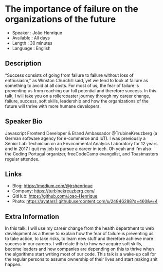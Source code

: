 The importance of failure on the organizations of the future
=================================================

* Speaker   : João Henrique
* Available : All days
* Length    : 30 minutes
* Language  : English

Description
-----------

“Success consists of going from failure to failure without loss of enthusiasm,” as Winston Churchill said, yet we tend to look at failure as something to avoid at all costs. For most of us, the fear of failure is preventing us from reaching our full potential and therefore success. In this talk, I will take you on a rollercoaster journey through my career change, failure, success, soft skills, leadership and how the organizations of the future will thrive with more humane developers.

Speaker Bio
-----------

Javascript Frontend Developer & Brand Ambassador @TrubineKreuzberg (a German software agency for e-commerce and IoT). I was previously a Senior Lab Technician on an Environmental Analysis Laboratory for 12 years and in 2017 I quit my job to pursue a career in tech. Oh yeah and I'm also the Coding Portugal organizer, freeCodeCamp evangelist, and Toastmasters regular attendee.

Links
-----

* Blog: https://medium.com/@jrshenrique
* Company: https://turbinekreuzberg.com/
* GitHub: https://github.com/Joao-Henrique
* Photo: https://avatars1.githubusercontent.com/u/24846288?s=460&v=4

Extra Information
-----------------

In this talk, I will use my career change from the health department to web development as a theme to explain how the fear of failure is preventing us to take action, to take risks, to learn new stuff and therefore achieve more success in our careers. I will relate this to how we acquire soft skills, become leaders and how companies are depending on this to thrive when the algorithms start writing most of our code. This talk is a wake-up call for the regular persons to assume ownership of their lives and start making shit happen.
